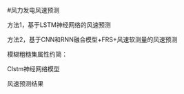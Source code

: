 #风力发电风速预测

方法1，基于LSTM神经网络的风速预测



方法2，基于CNN和RNN融合模型+FRS+风速软测量的风速预测

模糊粗糙集属性约简：


Clstm神经网络模型


风速预测结果

